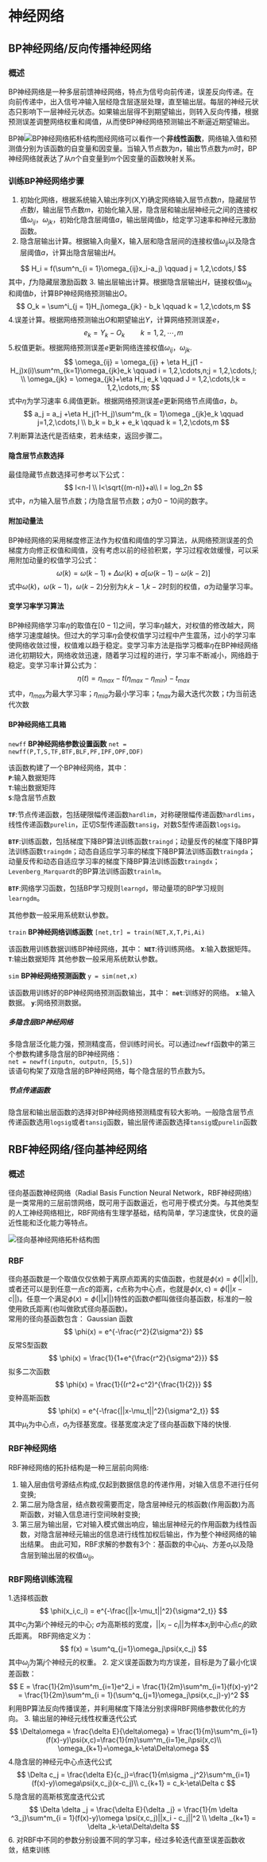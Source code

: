 # 神经网络

## BP神经网络/反向传播神经网络

### 概述

BP神经网络是一种多层前馈神经网络，特点为信号向前传递，误差反向传递。在向前传递中，出入信号冲输入层经隐含层逐层处理，直至输出层。每层的神经元状态只影响下一层神经元状态。如果输出层得不到期望输出，则转入反向传播，根据预测误差调整网络权重和阈值，从而使BP神经网络预测输出不断逼近期望输出。

BP神![BP神经网络拓朴结构图](C:/Users/18311/Desktop/毕设/遥控机器人/笔记/BP神经网络拓朴结构图.png "BP神经网络拓朴结构图")经网络可以看作一个**非线性函数**，网络输入值和预测值分别为该函数的自变量和因变量。当输入节点数为$n$，输出节点数为$m$时，BP神经网络就表达了从$n$个自变量到$m$个因变量的函数映射关系。

### 训练BP神经网络步骤

1. 初始化网络，根据系统输入输出序列(X,Y)确定网络输入层节点数$n$，隐藏层节点数$l$，输出层节点数$m$，初始化输入层，隐含层和输出层神经元之间的连接权值$\omega_{ij}$，$\omega_{jk}$，初始化隐含层阈值$a$，输出层阈值$b$，给定学习速率和神经元激励函数。
2. 隐含层输出计算。根据输入向量X，输入层和隐含层间的连接权值$\omega_{ij}$以及隐含层阈值$a$，计算出隐含层输出$H$。

$$
H_i = f(\sum^n_{i = 1}\omega_{ij}x_i-a_j) \qquad j = 1,2,\cdots,l
$$
其中，$f$为隐藏层激励函数
3. 输出层输出计算。根据隐含层输出$H$，链接权值$\omega_{jk}$和阈值$b$，计算BP神经网络预测输出$O$。
$$
O_k = \sum^i_{j = 1}H_j\omega_{jk} - b_k \qquad k = 1,2,\cdots,m
$$
4.误差计算。根据网络预测输出$O$和期望输出$Y$，计算网络预测误差$e$，
$$
e_k = Y_k - O_k \qquad k = 1,2,\cdots,m
$$
5.权值更新。根据网络预测误差$e$更新网络连接权值$\omega_{ij}$，$\omega_{jk}$.  
$$
\omega_{ij} = \omega_{ij} + \eta H_j(1 - H_j)x(i)\sum^m_{k=1}\omega_{jk}e_k \qquad i = 1,2,\cdots,n;j = 1,2,\cdots,l; \\
\omega_{jk} = \omega_{jk}+\eta H_j e_k \qquad J = 1,2,\cdots,l;k = 1,2,\cdots,m;
$$
式中$\eta$为学习速率
6.阈值更新。根据网络预测误差$e$更新网络节点阈值$a$，$b$。
$$
a_j = a_j +\eta H_j(1-H_j)\sum^m_{k = 1}\omega _{jk}e_k \qquad j=1,2,\cdots,l \\
b_k = b_k + e_k \qquad k = 1,2,\cdots,m
$$
7.判断算法迭代是否结束，若未结束，返回步骤二。

#### 隐含层节点数选择

最佳隐藏节点数选择可参考以下公式：
$$
l<n-l \\
l<\sqrt{(m-n)}+a\\
l = log_2n
$$
式中，$n$为输入层节点数；$l$为隐含层节点数；$a$为$0-10$间的数字。

#### 附加动量法

BP神经网络的采用梯度修正法作为权值和阈值的学习算法，从网络预测误差的负梯度方向修正权值和阈值，没有考虑以前的经验积累，学习过程收敛缓慢，可以采用附加动量的权值学习公式：
$$
\omega (k) = \omega (k-1) + \Delta\omega(k)+a[\omega(k-1)-\omega(k-2)]
$$
式中$\omega (k)$，$\omega (k-1)$，$\omega (k-2)$分别为$k$,$k-1$,$k-2$时刻的权值，$a$为动量学习率。

#### 变学习率学习算法

BP神经网络学习率$\eta$的取值在$[0-1]$之间，学习率$\eta$越大，对权值的修改越大，网络学习速度越快。但过大的学习率$\eta$会使权值学习过程中产生震荡，过小的学习率使网络收敛过慢，权值难以趋于稳定。变学习率方法是指学习概率$\eta$在BP神经网络进化初期较大，网络收敛迅速，随着学习过程的进行，学习率不断减小，网络趋于稳定。变学习率计算公式为：
$$
\eta (t) = \eta _{max} - t(\eta _{max} - \eta _{min})-t_{max}
$$
式中，$\eta _{max}$为最大学习率；$\eta _{mia}$为最小学习率；$t_{max}$为最大迭代次数；$t$为当前迭代次数

#### BP神经网络工具箱

`newff` **BP神经网络参数设置函数**
`net = newff(P,T,S,TF,BTF,BLF,PF,IPF,OPF,DDF)` 

该函数构建了一个BP神经网络，其中：  
**`P`**:输入数据矩阵  
**`T`**:输出数据矩阵  
**`S`**:隐含层节点数  

**`TF`**:节点传递函数，包括硬限幅传递函数`hardlim`，对称硬限幅传递函数`hardlims`，线性传递函数`purelin`，正切S型传递函数`tansig`，对数S型传递函数`logsig`。
  
**`BTF`**:训练函数，包括梯度下降BP算法训练函数`traingd`；动量反传的梯度下降BP算法训练函数`traingdm`；动态自适应学习率的梯度下降BP算法训练函数`traingda`；动量反传和动态自适应学习率的梯度下降BP算法训练函数`traingdx`；`Levenberg_Marquardt`的BP算法训练函数`trainlm`。

**`BTF`**:网络学习函数，包括BP学习规则`learngd`，带动量项的BP学习规则`learngdm`。  

其他参数一般采用系统默认参数。


`train` **BP神经网络训练函数**
`[net,tr] = train(NET,X,T,Pi,Ai)`  

该函数用训练数据训练BP神经网络，其中：
**`NET`**:待训练网络。
**`X`**:输入数据矩阵。
**`T`**:输出数据矩阵
其他参数一般采用系统默认参数。 

`sim` **BP神经网络预测函数**
`y = sim(net,x)`  

该函数用训练好的BP神经网络预测函数输出，其中：
**`net`**:训练好的网络。
**`x`**:输入数据。
**`y`**:网络预测数据。

##### 多隐含层BP神经网络

多隐含层泛化能力强，预测精度高，但训练时间长。可以通过`newff`函数中的第三个参数构建多隐含层的BP神经网络：  
`net = newff(inputn, outputn, [5,5])`  
该语句构架了双隐含层的BP神经网络，每个隐含层的节点数为5。 

##### 节点传递函数

隐含层和输出层函数的选择对BP神经网络预测精度有较大影响。一般隐含层节点传递函数选用`logsig`或者`tansig`函数，输出层传递函数选择`tansig`或`purelin`函数

## RBF神经网络/径向基神经网络

### 概述

径向基函数神经网络（Radial Basis Function Neural Network，RBF神经网络）是一类常用的三层前馈网络，既可用于函数逼近，也可用于模式分类。与其他类型的人工神经网络相比，RBF网络有生理学基础，结构简单，学习速度快，优良的逼近性能和泛化能力等特点。

![径向基神经网络拓朴结构图](C:/Users/18311/Desktop/毕设/遥控机器人/笔记/径向基神经网络拓扑结构图.png "径向基神经网络拓朴结构图")

### RBF

径向基函数是一个取值仅仅依赖于离原点距离的实值函数，也就是$\phi(x) = \phi(||x||)$,或者还可以是到任意一点$c$的距离，$c$点称为中心点，也就是$\phi(x,c) = \phi(||x-c||)$。任意一个满足$\phi(x)= \phi(||x||)$特性的函数$Φ$都叫做径向基函数，标准的一般使用欧氏距离(也叫做欧式径向基函数)。  
常用的径向基函数包含： 
Gaussian 函数
$$
\phi(x) = e^{-\frac{r^2}{2\sigma^2}}
$$
反常S型函数  
$$
\phi(x) = \frac{1}{1+e^{\frac{r^2}{\sigma^2}}}
$$
拟多二次函数 
$$
\phi(x) = \frac{1}{(r^2+c^2)^{\frac{1}{2}}}
$$
变种高斯函数 
$$
\phi(x) = e^{-\frac{||x-\mu_t||^2}{\sigma^2_t}}
$$
其中$\mu_t$为中心点，$\sigma_t$为径基宽度。径基宽度决定了径向基函数下降的快慢.

### RBF神经网络

RBF神经网络的拓扑结构是一种三层前向网络:

1. 输入层由信号源结点构成,仅起到数据信息的传递作用，对输入信息不进行任何变换;
2. 第二层为隐含层，结点数视需要而定，隐含层神经元的核函数(作用函数)为高斯函数，对输入信息进行空间映射变换;
3. 第三层为输出层，它对输入模式做出响应，输出层神经元的作用函数为线性函数，对隐含层神经元输出的信息进行线性加权后输出，作为整个神经网络的输出结果。
由此可知，RBF求解的参数有3个：基函数的中心$\mu_t$、方差$\sigma_t$以及隐含层到输出层的权值$\omega_{ij}$。

### RBF网络训练流程

1.选择核函数
$$
\phi(x_i,c_i) = e^{-\frac{||x-\mu_t||^2}{\sigma^2_t}}
$$
其中$c_j$为第$i$个神经元的中心; $\sigma$为高斯核的宽度，$||x_i-c_i||$为样本$x_i$到中心点$c_j$的欧氏距离。
RBF网络定义为：
$$
f(x) = \sum^q_{j=1}\omega_j\psi(x,c_j)
$$
其中$\omega_j$为第$j$个神经元的权重。
2. 定义误差函数为均方误差，目标是为了最小化误差函数：
$$
E = \frac{1}{2m}\sum^m_{i=1}e^2_i = \frac{1}{2m}\sum^m_{i=1}(f(x)-y)^2 = \frac{1}{2m}\sum^m_{i = 1}(\sum^q_{j=1}\omega_j\psi(x,c_j)-y)^2
$$
利用BP算法反向传播误差，并利用梯度下降法分别求得RBF网络参数优化的方向。
3. 输出层的神经元线性权重迭代公式
$$
\Delta\omega = \frac{\delta E}{\delta\omega} = \frac{1}{m}\sum^m_{i=1}(f(x)-y)\psi(x,c)=\frac{1}{m}\sum^m_{i=1}e_i\psi(x,c)\\
\omega_{k+1}=\omega_k-\eta\Delta\omega
$$
4.隐含层的神经元中心点迭代公式
$$
\Delta c_j = \frac{\delta E}{c_j}=\frac{1}{m\sigma _j^2}\sum^m_{i=1}(f(x)-y)\omega\psi(x,c_j)(x-c_j)\\
c_{k+1} = c_k-\eta\Delta c
$$
5.隐含层的高斯核宽度迭代公式
$$
\Delta \delta _j =  \frac{\delta E}{\delta _j} = \frac{1}{m \delta ^3_j}\sum^m_{i = 1}(f(x)-y)\omega \psi(x,c_j)||x_i - c_j||^2 \\
\delta _{k+1} = \delta _k-\eta\Delta\delta
$$
6. 对RBF中不同的参数分别设置不同的学习率，经过多轮迭代直至误差函数收敛，结束训练
   
